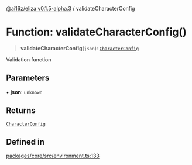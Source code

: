 [@ai16z/eliza v0.1.5-alpha.3](../index.md) / validateCharacterConfig

# Function: validateCharacterConfig()

> **validateCharacterConfig**(`json`): [`CharacterConfig`](../type-aliases/CharacterConfig.md)

Validation function

## Parameters

• **json**: `unknown`

## Returns

[`CharacterConfig`](../type-aliases/CharacterConfig.md)

## Defined in

[packages/core/src/environment.ts:133](https://github.com/skundu42/Eliza-social-test-agent/blob/main/packages/core/src/environment.ts#L133)
